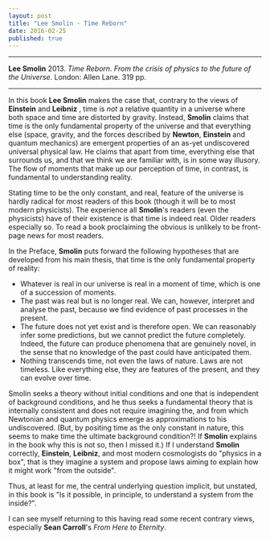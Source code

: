 ```yaml
---
layout: post
title: "Lee Smolin - Time Reborn"
date: 2016-02-25
published: true
---
```



***
<b>Lee Smolin</b> 2013. _Time Reborn. From the crisis of physics to the future of the Universe_. London: Allen Lane. 319 pp.

***

In this book **Lee Smolin** makes the case that, contrary to the views of **Einstein** and **Leibniz** , time is _not_ a relative quantity in a universe where both space and time are distorted by gravity.  Instead, **Smolin** claims that time is the only fundamental property of the universe and that everything else (space, gravity, and the forces described by **Newton**, **Einstein** and quantum mechanics) are emergent properties of an as-yet undiscovered universal physical law.   He claims that apart from time, everything else that surrounds us, and that we think we are familiar with, is in some way illusory.   The flow of moments that make up our perception of time, in contrast, is fundamental  to understanding reality.

Stating time to be the only constant, and real, feature of the universe is hardly radical for most readers of this book (though it will be to most modern physicists).  The experience all **Smolin**'s readers (even the physicists) have of their existence is that time is indeed real.  Older readers especially so.  To read a book proclaiming the obvious is unlikely to be front-page news for most readers.

In the Preface, **Smolin** puts forward the following hypotheses that are developed from his main thesis, that time is the only fundamental property of reality:

  - Whatever is real in our universe is real in a moment of time, which is one of a succession of moments.
  - The past was real but is no longer real.  We can, however, interpret and analyse the past, because we find evidence of past processes in the present.
  - The future does not yet exist and is therefore open.  We can reasonably infer some predictions, but we cannot predict the future completely.  Indeed, the future can produce phenomena that are genuinely novel, in the sense that no knowledge of the past could have anticipated them.
  - Nothing transcends time, not even the laws of nature.  Laws are not timeless.  Like everything else, they are features of the present, and they can evolve over time.
  
Smolin seeks a theory without initial conditions and one that is independent of background conditions, and he thus seeks a fundamental theory that is internally consistent and does not require imagining the, and from which Newtonian and quantum physics emerge as approximations to his undiscovered.  (But, by positing time as the only constant in nature, this seems to make time the ultimate background condition?!  If **Smolin** explains in the book why this is not so, then I missed it.)  If I understand **Smolin** correctly, **Einstein**, **Leibniz**, and most modern cosmologists do "physics in a box", that is they imagine a system and propose laws aiming to explain how it might work "from the outside".  

Thus, at least for me, the central underlying question implicit, but unstated, in this book is "Is it possible, in principle, to understand a system from the inside?".    


I can see myself returning to this having read some recent contrary views, especially **Sean Carroll**'s _From Here to Eternity_.
